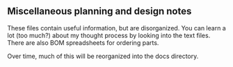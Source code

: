 ## Miscellaneous planning and design notes

These files contain useful information, but are disorganized.  You can learn a lot (too much?) about my thought process by looking into the text files.  There are also BOM spreadsheets for ordering parts.

Over time, much of this will be reorganized into the docs directory.

